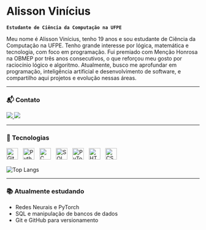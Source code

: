 # Alisson Vinícius

**`Estudante de Ciência da Computação na UFPE`**

Meu nome é Alisson Vinícius, tenho 19 anos e sou estudante de Ciência da Computação na UFPE. Tenho grande interesse por lógica, matemática e tecnologia, com foco em programação. Fui premiado com Menção Honrosa na OBMEP por três anos consecutivos, o que reforçou meu gosto por raciocínio lógico e algoritmo. Atualmente, busco me aprofundar em programação, inteligência artificial e desenvolvimento de software, e compartilho aqui projetos e evolução nessas áreas.

---

### 📬 Contato

<p align="left">
  <a href="https://mail.google.com/mail/?view=cm&to=alissonvini075@gmail.com" target="_blank">
    <img src="https://img.shields.io/badge/-alissonvini075@gmail.com-D14836?style=for-the-badge&logo=gmail&logoColor=white" />
  </a>
  <a href="https://www.linkedin.com/in/alisson-vin%C3%ADcius-610b4a332/" target="_blank">
    <img src="https://img.shields.io/badge/-Alisson%20Vinícius-0077B5?style=for-the-badge&logo=linkedin&logoColor=white" />
  </a>
</p>

---

### 🧠 Tecnologias

<img 
    align="left" 
    alt="Git" 
    title="Git"
    width="30px" 
    style="padding-right: 10px;" 
    src="https://cdn.jsdelivr.net/gh/devicons/devicon@latest/icons/git/git-original.svg" 
/>
<img 
    align="left" 
    alt="Python" 
    title="Python"
    width="30px" 
    style="padding-right: 10px;" 
    src="https://cdn.jsdelivr.net/gh/devicons/devicon@latest/icons/python/python-original.svg" 
/>
<img 
    align="left" 
    alt="C" 
    title="C"
    width="30px" 
    style="padding-right: 10px;" 
    src="https://cdn.jsdelivr.net/gh/devicons/devicon@latest/icons/c/c-original.svg" 
/>
<img 
    align="left" 
    alt="SQL" 
    title="SQL"
    width="30px" 
    style="padding-right: 10px;" 
    src="https://cdn.jsdelivr.net/gh/devicons/devicon@latest/icons/mysql/mysql-original.svg" 
/>
<img 
    align="left" 
    alt="PyTorch" 
    title="PyTorch"
    width="30px" 
    style="padding-right: 10px;" 
    src="https://cdn.jsdelivr.net/gh/devicons/devicon@latest/icons/pytorch/pytorch-original.svg" 
/>
<img 
    align="left" 
    alt="HTML" 
    title="HTML"
    width="30px" 
    style="padding-right: 10px;" 
    src="https://cdn.jsdelivr.net/gh/devicons/devicon@latest/icons/html5/html5-original.svg" 
/>
<img 
    align="left" 
    alt="CSS" 
    title="CSS"
    width="30px" 
    style="padding-right: 10px;" 
    src="https://cdn.jsdelivr.net/gh/devicons/devicon@latest/icons/css3/css3-original.svg" 
/>

<br/><br/>

![Top Langs](https://github-readme-stats.vercel.app/api/top-langs/?username=alisson-vini&layout=compact)


---

### 📚 Atualmente estudando

- Redes Neurais e PyTorch  
- SQL e manipulação de bancos de dados  
- Git e GitHub para versionamento  
